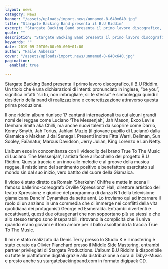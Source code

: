 ```yaml
---
layout: news
category: News
banner: "/assets/uploads/import.news/unnamed-8-640x640.jpg"
title: "Stargate Backing Band presenta il B.U Riddim"
excerpt: "Stargate Backing Band presenta il primo lavoro discografico, il B.U Riddim. Un titolo che è una dichiarazioni di intenti: pronunciato in inglese, “be you”, significa infatti “sii tu, non imbrogliare, sii te stesso” e simboleggia quindi il desiderio della band di realizzazione e concretizzazione attraverso questa prima produzione. Il one riddim album riunisce 17 cantanti [&hellip"
quote: ""
description: "Stargate Backing Band presenta il primo lavoro discografico, il B.U Riddim. Un titolo che è una dichiarazioni di intenti: pronunciato in inglese, “be you”, significa infatti “sii tu, non imbrogliare, sii te stesso” e simboleggia quindi il desiderio della band di realizzazione e concretizzazione attraverso questa prima produzione. Il one riddim album riunisce 17 cantanti [&hellip"
keywords: ""
date: 2019-09-20T00:00:00.000+01:00
author: "Haile Anbessa"
cover: "/assets/uploads/import.news/unnamed-8-640x640.jpg"
pagination:
  enabled: true

---
```


Stargate Backing Band presenta il primo lavoro discografico, il B.U Riddim. Un titolo che è una dichiarazioni di intenti: pronunciato in inglese, “be you”, significa infatti “sii tu, non imbrogliare, sii te stesso” e simboleggia quindi il desiderio della band di realizzazione e concretizzazione attraverso questa prima produzione.

Il one riddim album riunisce 17 cantanti internazionali tra cui alcuni grandi nomi del reggae come Luciano ‘The Messenjah’, Jah Mason, Exco Levi e Denham Smith aka Chilli, ma anche nuovi talenti da scoprire come Darrio, Kenny Smyth, Jah Torius, Jahlani Muziq (il giovane pupillo di Luciano) dalla Giamaica o Makkan J dal Senegal. Presenti inoltre Fitta Warri, Deliman, Sun Sooley, Faïanatur, Marcus Davidson, Jerry Julian, King Lorenzo e Lan Netty.

L’album esce in concomitanza con il videoclip del brano True To The Music di Luciano ‘The Messenjah’, l’artista fiore all’occhiello del progetto B.U Riddim. Questa traccia è un inno alle melodie e al groove della musica reggae, il misticismo del sentimento positivo e benefattore esercitato sul mondo sin dal suo inizio, vero battito del cuore della Giamaica.

Il video è stato diretto da Romain ‘Sherkahn’ Chiffre e mette in scena il famoso ballerino-coreografo Orville ‘Xpressionz’ Hall, direttore artistico del teatro Xpressionz e giudice del programma di danza N.1 della televisione giamaicana Dancin’ Dynamites da sette anni. Lo troviamo qui ad incarnare il ruolo di un anziano in una commedia che ci immerge nei conflitti della vita quotidiana dei protagonisti George ed Esmeralda. Entrambi divertenti e accattivanti, questi due ottuagenari che non sopportano più se stessi e che allo stesso tempo sono inseparabili, ritrovano la complicità che li univa quando erano giovani e il loro amore per il ballo ascoltando la traccia True To The Music.

Il mix è stato realizzato da Denis Terry presso lo Studio K e il mastering è stato curato da Olivier Planchard presso il Middle Side Mastering, entrambi partner privilegiati di Stargate Productions. L’album B.U Riddim è disponibile su tutte le piattaforme digitali grazie alla distribuzione a cura di Dibyz-Music e presto anche su stargatebackingband.com in formato digipack CD.